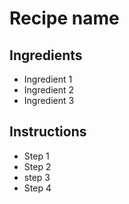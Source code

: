 # Recipe name

## Ingredients

- Ingredient 1
- Ingredient 2
- Ingredient 3


## Instructions

- Step 1
- Step 2
- step 3
- Step 4
